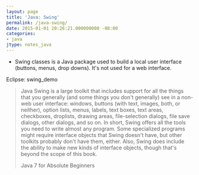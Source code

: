 ```yaml
---
layout: page
title: 'Java: Swing'
permalink: /java-swing/
date: 2015-01-01 20:26:21.000000000 -08:00
categories:
- java
jtype: notes_java
---
```


* Swing classes is a Java package used to build a local user interface (buttons, menus, drop downs). It's not used for a web interface.

Eclipse: swing_demo

> Java Swing is a large toolkit that includes support for all the things that you generally (and some things you don't generally) see in a non-web user interface: windows, buttons (with text, images, both, or neither), option lists, menus, labels, text boxes, text areas, checkboxes, droplists, drawing areas, file-selection dialogs, file save dialogs, other dialogs, and so on. In short, Swing offers all the tools you need to write almost any program. Some specialized programs might require interface objects that Swing doesn't have, but other toolkits probably don't have them, either. Also, Swing does include the ability to make new kinds of interface objects, though that's beyond the scope of this book.
>
> Java 7 for Absolute Beginners